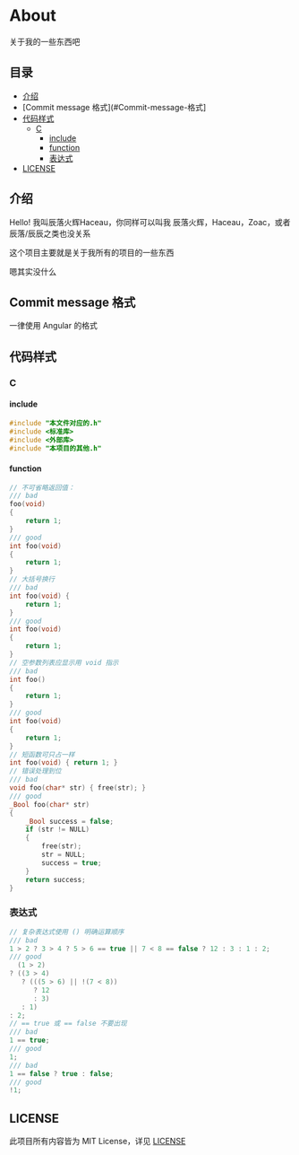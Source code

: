 # About
关于我的一些东西吧

## 目录

* [介绍](#介绍)
* [Commit message 格式](#Commit-message-格式]
* [代码样式](#代码样式)
  * [C](#C)
    * [include](#include)
    * [function](#function)
    * [表达式](#表达式)
* [LICENSE](LICENSE)

## 介绍

Hello! 我叫辰落火辉Haceau，你同样可以叫我 辰落火辉，Haceau，Zoac，或者辰落/辰辰之类也没关系

这个项目主要就是关于我所有的项目的一些东西

嗯其实没什么

## Commit message 格式

一律使用 Angular 的格式

## 代码样式

### C

#### include

```c
#include "本文件对应的.h"
#include <标准库>
#include <外部库>
#include "本项目的其他.h"
```

#### function

```c
// 不可省略返回值：
/// bad
foo(void)
{
    return 1;
}
/// good
int foo(void)
{
    return 1;
}
// 大括号换行
/// bad
int foo(void) {
    return 1;
}
/// good
int foo(void)
{
    return 1;
}
// 空参数列表应显示用 void 指示
/// bad
int foo()
{
	return 1;
}
/// good
int foo(void)
{
    return 1;
}
// 短函数可只占一样
int foo(void) { return 1; }
// 错误处理到位
/// bad
void foo(char* str) { free(str); }
/// good
_Bool foo(char* str)
{
    _Bool success = false;
    if (str != NULL)
    {
        free(str);
        str = NULL;
		success = true;
	}
    return success;
}
```

### 表达式

```c
// 复杂表达式使用 () 明确运算顺序
/// bad
1 > 2 ? 3 > 4 ? 5 > 6 == true || 7 < 8 == false ? 12 : 3 : 1 : 2;
/// good
  (1 > 2)
? ((3 > 4) 
   ? (((5 > 6) || !(7 < 8)) 
      ? 12 
      : 3) 
   : 1) 
: 2;
// == true 或 == false 不要出现
/// bad
1 == true;
/// good
1;
/// bad
1 == false ? true : false;
/// good
!1;
```



## LICENSE

此项目所有内容皆为 MIT License，详见 [LICENSE](LICENSE)
